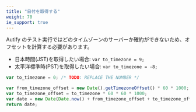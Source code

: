 ```yaml
---
title: "日付を取得する"
weight: 70
ie_support: true
---
```


Autify のテスト実行ではどのタイムゾーンのサーバーか確約ができないため、オフセットを計算する必要があります。

- 日本時間(JST)を取得したい場合: `var to_timezone = 9;`
- 太平洋標準時(PST)を取得したい場合: `var to_timezone = -8;`

```js
var to_timezone = 0; /* TODO: REPLACE THE NUMBER */

var from_timezone_offset = new Date().getTimezoneOffset() * 60 * 1000;
var to_timezone_offset = to_timezone * 60 * 60 * 1000;
var date = new Date(Date.now() + from_timezone_offset + to_timezone_offset);
return date;
```
